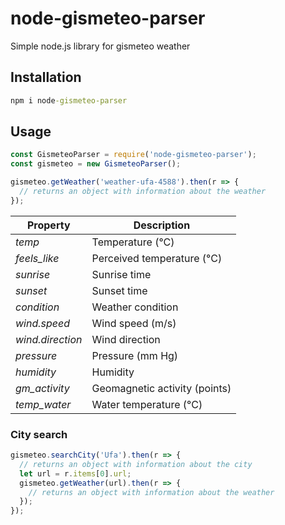 # node-gismeteo-parser
Simple node.js library for gismeteo weather

## Installation
```cmd
npm i node-gismeteo-parser
```

## Usage

```js
const GismeteoParser = require('node-gismeteo-parser');
const gismeteo = new GismeteoParser();

gismeteo.getWeather('weather-ufa-4588').then(r => {
  // returns an object with information about the weather
});
```

Property | Description
--- | --- 
*temp* | Temperature (°C)
*feels_like* | Perceived temperature (°C)
*sunrise* | Sunrise time
*sunset* | Sunset time
*condition* | Weather condition
*wind.speed* | Wind speed (m/s)
*wind.direction* | Wind direction
*pressure* | Pressure (mm Hg) 
*humidity* | Humidity
*gm_activity* | Geomagnetic activity (points)
*temp_water* | Water temperature (°C)

### City search
```js
gismeteo.searchCity('Ufa').then(r => {
  // returns an object with information about the city
  let url = r.items[0].url; 
  gismeteo.getWeather(url).then(r => {
    // returns an object with information about the weather
  });
});
```
